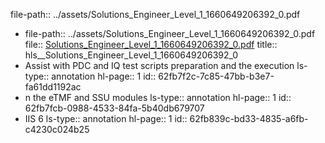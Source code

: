 file-path:: ../assets/Solutions_Engineer_Level_1_1660649206392_0.pdf

- file-path:: ../assets/Solutions_Engineer_Level_1_1660649206392_0.pdf
  file:: [Solutions_Engineer_Level_1_1660649206392_0.pdf](../assets/Solutions_Engineer_Level_1_1660649206392_0.pdf)
  title:: hls__Solutions_Engineer_Level_1_1660649206392_0
- Assist with PDC and IQ test scripts preparation and the execution
  ls-type:: annotation
  hl-page:: 1
  id:: 62fb7f2c-7c85-47bb-b3e7-fa61dd1192ac
- n the eTMF and SSU modules
  ls-type:: annotation
  hl-page:: 1
  id:: 62fb7fcb-0988-4533-84fa-5b40db679707
- IIS 6
  ls-type:: annotation
  hl-page:: 1
  id:: 62fb839c-bd33-4835-a6fb-c4230c024b25